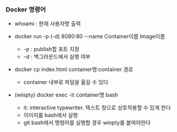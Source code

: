 ### Docker 명령어
- whoami : 현재 사용자명 출력
- docker run -p (-d) 8080:80 --name Container이름 Image이름
    - -p : publish할 포트 지정
    - -d : 백그라운드에서 실행 여부

- docker cp index.html container명:container 경로
    - container 내부로 파일을 옮길 수 있다

- (winpty) docker exec -it container명 bash
    - it: interactive typewriter. 텍스트 창으로 상호작용할 수 있게 한다
    - 이미지를 bash에서 실행
    - git bash에서 명령어를 실행할 경우 winpty를 붙여야한다
